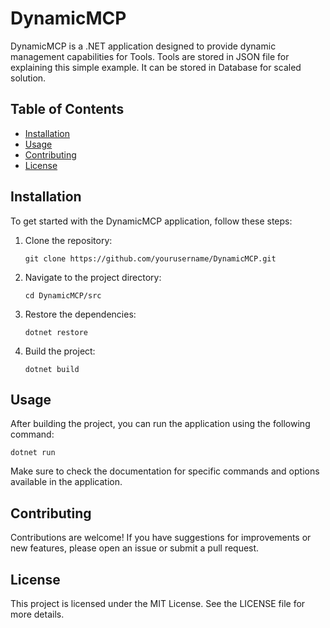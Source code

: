 # DynamicMCP

DynamicMCP is a .NET application designed to provide dynamic management capabilities for Tools. Tools are stored in JSON file for explaining this simple example. It can be stored in Database for scaled solution.

## Table of Contents

- [Installation](#installation)
- [Usage](#usage)
- [Contributing](#contributing)
- [License](#license)

## Installation

To get started with the DynamicMCP application, follow these steps:

1. Clone the repository:
   ```
   git clone https://github.com/yourusername/DynamicMCP.git
   ```

2. Navigate to the project directory:
   ```
   cd DynamicMCP/src
   ```

3. Restore the dependencies:
   ```
   dotnet restore
   ```

4. Build the project:
   ```
   dotnet build
   ```

## Usage

After building the project, you can run the application using the following command:

```
dotnet run
```

Make sure to check the documentation for specific commands and options available in the application.

## Contributing

Contributions are welcome! If you have suggestions for improvements or new features, please open an issue or submit a pull request.

## License

This project is licensed under the MIT License. See the LICENSE file for more details.
